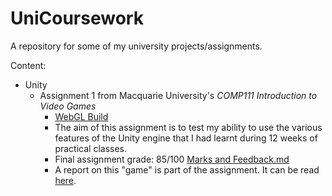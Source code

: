 # UniCoursework
A repository for some of my university projects/assignments.

Content:
* Unity
  * Assignment 1 from Macquarie University's *COMP111 Introduction to Video Games*
    * [WebGL Build](https://r12a7s6.github.io/UniCoursework/Unity/COMP111%20Assignment%201%20WebGL%20Build/index.html)
    * The aim of this assignment is to test my ability to use the various features of the Unity engine that I had learnt during 12 weeks of practical classes.
    * Final assignment grade: 85/100 [Marks and Feedback.md](Unity%2FCOMP111%20Assignment%201%20WebGL%20Build%2FSource%2FMarks%20and%20Feedback.md)
    * A report on this "game" is part of the assignment. It can be read [here](Unity%2FCOMP111%20Assignment%201%20WebGL%20Build%2FSource%2FUnity%20Assignment%20Report.pdf).
